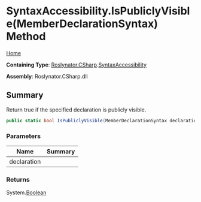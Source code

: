 # SyntaxAccessibility\.IsPubliclyVisible\(MemberDeclarationSyntax\) Method

[Home](../../../../README.md)

**Containing Type**: [Roslynator.CSharp](../../README.md)\.[SyntaxAccessibility](../README.md)

**Assembly**: Roslynator\.CSharp\.dll

## Summary

Return true if the specified declaration is publicly visible\.

```csharp
public static bool IsPubliclyVisible(MemberDeclarationSyntax declaration)
```

### Parameters

| Name | Summary |
| ---- | ------- |
| declaration | |

### Returns

System\.[Boolean](https://docs.microsoft.com/en-us/dotnet/api/system.boolean)

